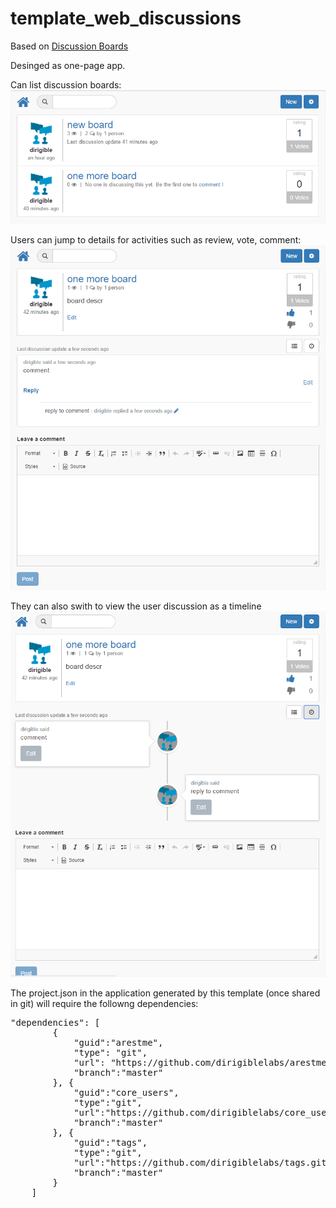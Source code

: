 # template_web_discussions

Based on [Discussion Boards](https://github.com/dirigiblelabs/discussion_boards)

Desinged as one-page app.

Can list discussion boards:
![Boards list](img/dboards-master.png)

Users can jump to details for activities such as review, vote, comment:
![Boards list](img/dboards-detail.png)

They can also swith to view the user discussion as a timeline
![Boards list](img/dboards-detail-timeline.png)

The project.json in the application generated by this template (once shared in git) will require the followng dependencies:

<pre>
"dependencies": [
        {
            "guid":"arestme",
            "type": "git",
            "url": "https://github.com/dirigiblelabs/arestme.git",
            "branch":"master"
    	}, {
    	    "guid":"core_users",
	        "type":"git",
	        "url":"https://github.com/dirigiblelabs/core_users.git",
	        "branch":"master"
    	}, {
    	    "guid":"tags",
	        "type":"git",
	        "url":"https://github.com/dirigiblelabs/tags.git",
	        "branch":"master"
    	}
	]
</pre>

